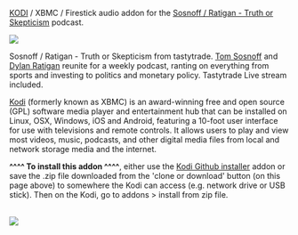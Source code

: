 <a href="kodi.tv">KODI<a> / XBMC / Firestick audio addon for the <a href="www.tastytrade.com">Sosnoff / Ratigan - Truth or Skepticism</a> podcast.<br>

<img src="https://ssl-static.libsyn.com/p/assets/b/4/d/9/b4d95ef6e81d4e2a/TT1289_POD02.png"><br>

Sosnoff / Ratigan - Truth or Skepticism from tastytrade. <a href="https://www.tastytrade.com/tt/bio/tom-sosnoff">Tom Sosnoff</a> and <a href="https://dylanratigan.com/">Dylan Ratigan</a> reunite for a weekly podcast, ranting on everything from sports and investing to politics and monetary policy. Tastytrade Live stream included.<br>

<a href="www.kodi.tv">Kodi</a> (formerly known as XBMC) is an award-winning free and open source (GPL) software media player and entertainment hub that can be installed on Linux, OSX, Windows, iOS and Android, featuring a 10-foot user interface for use with televisions and remote controls. It allows users to play and view most videos, music, podcasts, and other digital media files from local and network storage media and the internet.<br>

<b>^^^^ To install this addon ^^^^</b>, either use the <a href="https://www.tvaddons.co/github-browser-kodi/">Kodi Github installer</a> addon or save the .zip file downloaded from the 'clone or download' button (on this page above) to somewhere the Kodi can access (e.g. network drive or USB stick). Then on the Kodi, go to addons > install from zip file.<br>

<br><a href="http://www.kodi.tv"><img src="https://kodi.tv/sites/default/files/page/field_image/about--devices.jpg">
